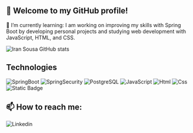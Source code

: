## 👋 Welcome to my GitHub profile!

🌱 I’m currently learning: I am working on improving my skills with Spring Boot by developing personal projects and studying web development with JavaScript, HTML, and CSS. 

<!--
**IranSS/iranss** is a ✨ _special_ ✨ repository because its `README.md` (this file) appears on your GitHub profile.

Here are some ideas to get you started:

- 🔭 I’m currently working on ...
 ...
- 👯 I’m looking to collaborate on ...
- 🤔 I’m looking for help with ...
- 💬 Ask me about ...
 ...
- 😄 Pronouns: ...
- ⚡ Fun fact: ...
-->

![Iran Sousa GitHub stats](https://github-readme-stats.vercel.app/api?username=iranss&show_icons=true&theme=github_dark)

## Technologies
  ![SpringBoot](https://img.shields.io/badge/Spring%20Boot-%236DB33F?style=for-the-badge&logo=springboot&logoColor=FFFFFF)
  ![SpringSecurity](https://img.shields.io/badge/Spring%20Security-6DB33F?style=for-the-badge&logo=springsecurity&logoColor=FFFFFF)
  ![PostgreSQL](https://img.shields.io/badge/PostgreSQL-4169E1?style=for-the-badge&logo=PostgreSQL&logoColor=FFFFFF&logoSize=auto&labelColor=White)
  ![JavaScript](https://img.shields.io/badge/JavaScript-F7DF1E?style=for-the-badge&logo=javascript&logoColor=606060&logoSize=auto&labelColor=White)
  ![Html](https://img.shields.io/badge/Html5-E34F26?style=for-the-badge&logo=html5&logoColor=FFFFFF)
  ![Css](https://img.shields.io/badge/Css3-1572B6?style=for-the-badge&logo=css3&logoColor=FFFFFF)
  ![Static Badge](https://img.shields.io/badge/dotnet-%23512BD4?style=for-the-badge&logo=dotnet&logoColor=FFFFFF)


## 📫 How to reach me: 
![Linkedin](https://img.shields.io/badge/linkedin-%230A66C2?style=for-the-badge&logo=linkedin&logoColor=FFFFFF&link=https%3A%2F%2Fwww.linkedin.com%2Fin%2Firanildosousa%2F)

